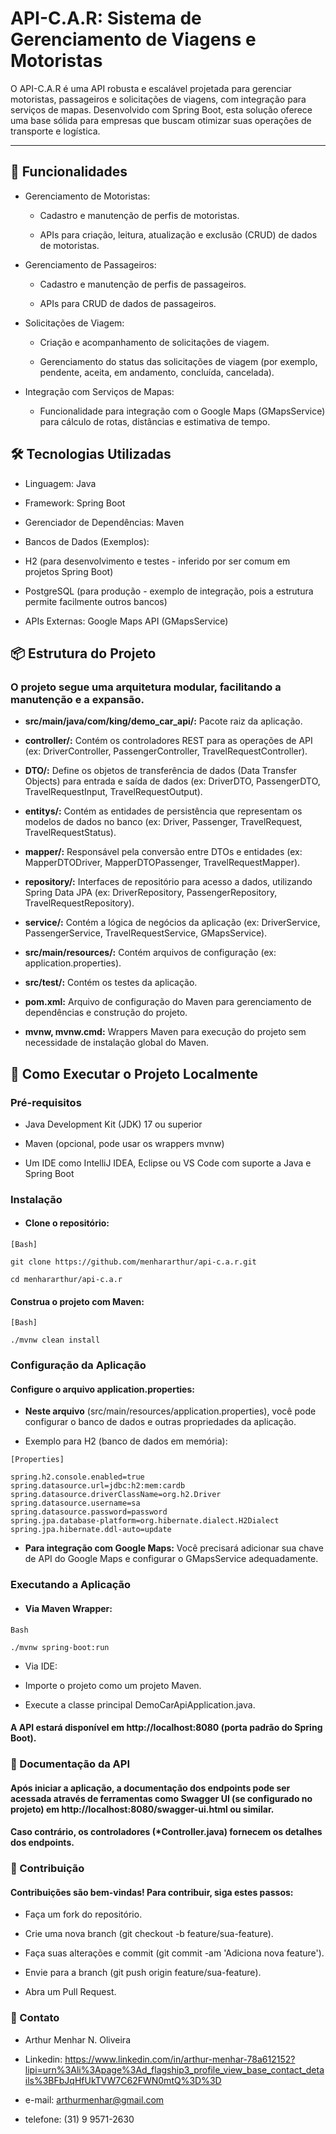 # API-C.A.R: Sistema de Gerenciamento de Viagens e Motoristas

<p>O API-C.A.R é uma API robusta e escalável projetada para gerenciar motoristas, passageiros e solicitações de viagens, com integração para serviços de mapas. 
Desenvolvido com Spring Boot, esta solução oferece uma base sólida para empresas que buscam otimizar suas operações de transporte e logística.</p>

---

## 🚀 Funcionalidades

- Gerenciamento de Motoristas:

  - Cadastro e manutenção de perfis de motoristas.

  - APIs para criação, leitura, atualização e exclusão (CRUD) de dados de motoristas.

- Gerenciamento de Passageiros:

  - Cadastro e manutenção de perfis de passageiros.

  - APIs para CRUD de dados de passageiros.

- Solicitações de Viagem:

  - Criação e acompanhamento de solicitações de viagem.

  - Gerenciamento do status das solicitações de viagem (por exemplo, pendente, aceita, em andamento, concluída, cancelada).

- Integração com Serviços de Mapas:

  - Funcionalidade para integração com o Google Maps (GMapsService) para cálculo de rotas, distâncias e estimativa de tempo.

## 🛠️ Tecnologias Utilizadas

- Linguagem: Java

- Framework: Spring Boot

- Gerenciador de Dependências: Maven

- Bancos de Dados (Exemplos):

- H2 (para desenvolvimento e testes - inferido por ser comum em projetos Spring Boot)

- PostgreSQL (para produção - exemplo de integração, pois a estrutura permite facilmente outros bancos)

- APIs Externas: Google Maps API (GMapsService)

## 📦 Estrutura do Projeto

### O projeto segue uma arquitetura modular, facilitando a manutenção e a expansão.

- **src/main/java/com/king/demo_car_api/:** Pacote raiz da aplicação.

- **controller/:** Contém os controladores REST para as operações de API (ex: DriverController, PassengerController, TravelRequestController).

- **DTO/:** Define os objetos de transferência de dados (Data Transfer Objects) para entrada e saída de dados (ex: DriverDTO, PassengerDTO, TravelRequestInput, TravelRequestOutput).

- **entitys/:** Contém as entidades de persistência que representam os modelos de dados no banco (ex: Driver, Passenger, TravelRequest, TravelRequestStatus).

- **mapper/:** Responsável pela conversão entre DTOs e entidades (ex: MapperDTODriver, MapperDTOPassenger, TravelRequestMapper).

- **repository/:** Interfaces de repositório para acesso a dados, utilizando Spring Data JPA (ex: DriverRepository, PassengerRepository, TravelRequestRepository).

- **service/:** Contém a lógica de negócios da aplicação (ex: DriverService, PassengerService, TravelRequestService, GMapsService).

- **src/main/resources/:** Contém arquivos de configuração (ex: application.properties).

- **src/test/:** Contém os testes da aplicação.

- **pom.xml:** Arquivo de configuração do Maven para gerenciamento de dependências e construção do projeto.

- **mvnw, mvnw.cmd:** Wrappers Maven para execução do projeto sem necessidade de instalação global do Maven.

## 🚀 Como Executar o Projeto Localmente

### Pré-requisitos

- Java Development Kit (JDK) 17 ou superior

- Maven (opcional, pode usar os wrappers mvnw)

- Um IDE como IntelliJ IDEA, Eclipse ou VS Code com suporte a Java e Spring Boot

### Instalação

- #### Clone o repositório:

```properties
[Bash]

git clone https://github.com/menhararthur/api-c.a.r.git

cd menhararthur/api-c.a.r
```

#### Construa o projeto com Maven:

```properties
[Bash]

./mvnw clean install
```
### Configuração da Aplicação

#### Configure o arquivo application.properties:

- **Neste arquivo** (src/main/resources/application.properties), você pode configurar o banco de dados e outras propriedades da aplicação.

- Exemplo para H2 (banco de dados em memória):

```properties
[Properties]

spring.h2.console.enabled=true
spring.datasource.url=jdbc:h2:mem:cardb
spring.datasource.driverClassName=org.h2.Driver
spring.datasource.username=sa
spring.datasource.password=password
spring.jpa.database-platform=org.hibernate.dialect.H2Dialect
spring.jpa.hibernate.ddl-auto=update
```
- **Para integração com Google Maps:** Você precisará adicionar sua chave de API do Google Maps e configurar o GMapsService adequadamente.

### Executando a Aplicação

- ####  Via Maven Wrapper:

```properties
Bash

./mvnw spring-boot:run
```
- Via IDE:

- Importe o projeto como um projeto Maven.

- Execute a classe principal DemoCarApiApplication.java.

#### A API estará disponível em http://localhost:8080 (porta padrão do Spring Boot).

### 📝 Documentação da API

#### Após iniciar a aplicação, a documentação dos endpoints pode ser acessada através de ferramentas como Swagger UI (se configurado no projeto) em http://localhost:8080/swagger-ui.html ou similar.
#### Caso contrário, os controladores (*Controller.java) fornecem os detalhes dos endpoints.</p>

### 🤝 Contribuição

#### Contribuições são bem-vindas! Para contribuir, siga estes passos:

- Faça um fork do repositório.

- Crie uma nova branch (git checkout -b feature/sua-feature).

- Faça suas alterações e commit (git commit -am 'Adiciona nova feature').

- Envie para a branch (git push origin feature/sua-feature).

- Abra um Pull Request.

### 📧 Contato

- Arthur Menhar N. Oliveira

- Linkedin: https://www.linkedin.com/in/arthur-menhar-78a612152?lipi=urn%3Ali%3Apage%3Ad_flagship3_profile_view_base_contact_details%3BFbJqHfUkTVW7C62FWN0mtQ%3D%3D

- e-mail: arthurmenhar@gmail.com

- telefone: (31) 9 9571-2630



  

